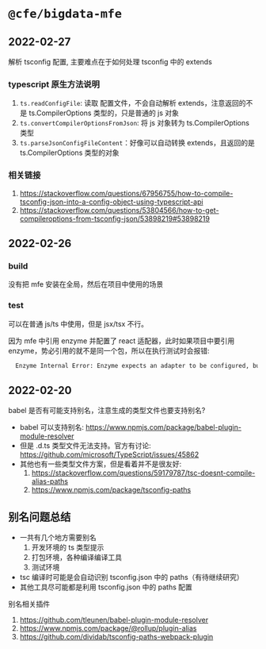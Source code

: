 # `@cfe/bigdata-mfe`

## 2022-02-27

解析 tsconfig 配置, 主要难点在于如何处理 tsconfig 中的 extends

### typescript 原生方法说明

1. `ts.readConfigFile`: 读取 配置文件，不会自动解析 extends，注意返回的不是 ts.CompilerOptions 类型的，只是普通的 js 对象
2. `ts.convertCompilerOptionsFromJson`: 将 js 对象转为 ts.CompilerOptions 类型
3. `ts.parseJsonConfigFileContent`：好像可以自动转换 extends，且返回的是 ts.CompilerOptions 类型的对象

### 相关链接

1. https://stackoverflow.com/questions/67956755/how-to-compile-tsconfig-json-into-a-config-object-using-typescript-api
2. https://stackoverflow.com/questions/53804566/how-to-get-compileroptions-from-tsconfig-json/53898219#53898219

## 2022-02-26

### build

没有把 mfe 安装在全局，然后在项目中使用的场景

### test

可以在普通 js/ts 中使用，但是 jsx/tsx 不行。

因为 mfe 中引用 enzyme 并配置了 react 适配器，此时如果项目中要引用 enzyme，势必引用的就不是同一个包，所以在执行测试时会报错:

```bash
  Enzyme Internal Error: Enzyme expects an adapter to be configured, but found none.
```

## 2022-02-20

babel 是否有可能支持别名，注意生成的类型文件也要支持别名?

- babel 可以支持别名: https://www.npmjs.com/package/babel-plugin-module-resolver
- 但是 .d.ts 类型文件无法支持。官方有讨论: https://github.com/microsoft/TypeScript/issues/45862
- 其他也有一些类型文件方案，但是看着并不是很友好:
  1. https://stackoverflow.com/questions/59179787/tsc-doesnt-compile-alias-paths
  2. https://www.npmjs.com/package/tsconfig-paths

## 别名问题总结

- 一共有几个地方需要别名
  1. 开发环境的 ts 类型提示
  2. 打包环境，各种编译编译工具
  3. 测试环境
- tsc 编译时可能是会自动识别 tsconfig.json 中的 paths（有待继续研究）
- 其他工具尽可能都是利用 tsconfig.json 中的 paths 配置

别名相关插件

1. https://github.com/tleunen/babel-plugin-module-resolver
2. https://www.npmjs.com/package/@rollup/plugin-alias
3. https://github.com/dividab/tsconfig-paths-webpack-plugin
